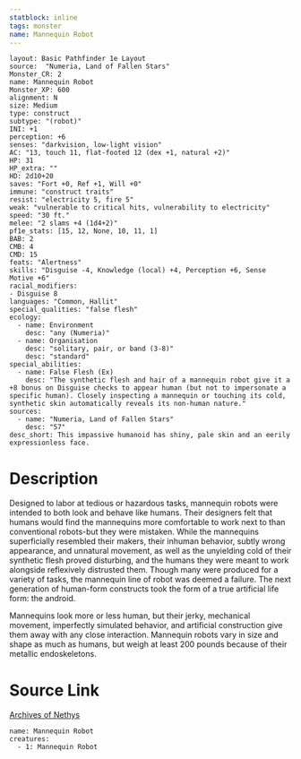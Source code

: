```yaml
---
statblock: inline
tags: monster
name: Mannequin Robot
---
```

```statblock
layout: Basic Pathfinder 1e Layout
source:  "Numeria, Land of Fallen Stars"
Monster_CR: 2
name: Mannequin Robot
Monster_XP: 600
alignment: N
size: Medium
type: construct
subtype: "(robot)"
INI: +1
perception: +6
senses: "darkvision, low-light vision"
AC: "13, touch 11, flat-footed 12 (dex +1, natural +2)"
HP: 31
HP_extra: ""
HD: 2d10+20
saves: "Fort +0, Ref +1, Will +0"
immune: "construct traits"
resist: "electricity 5, fire 5"
weak: "vulnerable to critical hits, vulnerability to electricity"
speed: "30 ft."
melee: "2 slams +4 (1d4+2)"
pf1e_stats: [15, 12, None, 10, 11, 1]
BAB: 2
CMB: 4
CMD: 15
feats: "Alertness"
skills: "Disguise -4, Knowledge (local) +4, Perception +6, Sense Motive +6"
racial_modifiers:
- Disguise 8
languages: "Common, Hallit"
special_qualities: "false flesh"
ecology:
  - name: Environment
    desc: "any (Numeria)"
  - name: Organisation
    desc: "solitary, pair, or band (3-8)"
    desc: "standard"
special_abilities:
  - name: False Flesh (Ex)
    desc: "The synthetic flesh and hair of a mannequin robot give it a +8 bonus on Disguise checks to appear human (but not to impersonate a specific human). Closely inspecting a mannequin or touching its cold, synthetic skin automatically reveals its non-human nature."
sources:
  - name: "Numeria, Land of Fallen Stars"
    desc: "57"
desc_short: This impassive humanoid has shiny, pale skin and an eerily expressionless face.
```
# Description
Designed to labor at tedious or hazardous tasks, mannequin robots were intended to both look and behave like humans. Their designers felt that humans would find the mannequins more comfortable to work next to than conventional robots-but they were mistaken. While the mannequins superficially resembled their makers, their inhuman behavior, subtly wrong appearance, and unnatural movement, as well as the unyielding cold of their synthetic flesh proved disturbing, and the humans they were meant to work alongside reflexively distrusted them. Though many were produced for a variety of tasks, the mannequin line of robot was deemed a failure. The next generation of human-form constructs took the form of a true artificial life form: the android.

Mannequins look more or less human, but their jerky, mechanical movement, imperfectly simulated behavior, and artificial construction give them away with any close interaction. Mannequin robots vary in size and shape as much as humans, but weigh at least 200 pounds because of their metallic endoskeletons.
# Source Link
[Archives of Nethys](https://aonprd.com/MonsterDisplay.aspx?ItemName=Mannequin%20Robot)
```encounter-table
name: Mannequin Robot
creatures:
  - 1: Mannequin Robot
```
